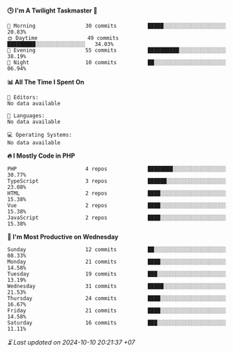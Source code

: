 <!--START_SECTION:readme-stats-->
**🕒 I'm A Twilight Taskmaster 🌆**

```text
🌅 Morning                30 commits          █████░░░░░░░░░░░░░░░░░░░░   20.83%
🌞 Daytime                49 commits          █████████░░░░░░░░░░░░░░░░   34.03%
🌆 Evening                55 commits          ██████████░░░░░░░░░░░░░░░   38.19%
🌙 Night                  10 commits          ██░░░░░░░░░░░░░░░░░░░░░░░   06.94%
```

**📊 All The Time I Spent On**

```text
📝 Editors:
No data available

💬 Languages:
No data available

💻 Operating Systems:
No data available
```

**🔥 I Mostly Code in PHP**

```text
PHP                      4 repos             ████████░░░░░░░░░░░░░░░░░   30.77%
TypeScript               3 repos             ██████░░░░░░░░░░░░░░░░░░░   23.08%
HTML                     2 repos             ████░░░░░░░░░░░░░░░░░░░░░   15.38%
Vue                      2 repos             ████░░░░░░░░░░░░░░░░░░░░░   15.38%
JavaScript               2 repos             ████░░░░░░░░░░░░░░░░░░░░░   15.38%
```

**📅 I'm Most Productive on Wednesday**

```text
Sunday                   12 commits          ██░░░░░░░░░░░░░░░░░░░░░░░   08.33%
Monday                   21 commits          ████░░░░░░░░░░░░░░░░░░░░░   14.58%
Tuesday                  19 commits          ███░░░░░░░░░░░░░░░░░░░░░░   13.19%
Wednesday                31 commits          █████░░░░░░░░░░░░░░░░░░░░   21.53%
Thursday                 24 commits          ████░░░░░░░░░░░░░░░░░░░░░   16.67%
Friday                   21 commits          ████░░░░░░░░░░░░░░░░░░░░░   14.58%
Saturday                 16 commits          ███░░░░░░░░░░░░░░░░░░░░░░   11.11%
```



*⏳ Last updated on 2024-10-10 20:21:37 +07*
<!--END_SECTION:readme-stats-->